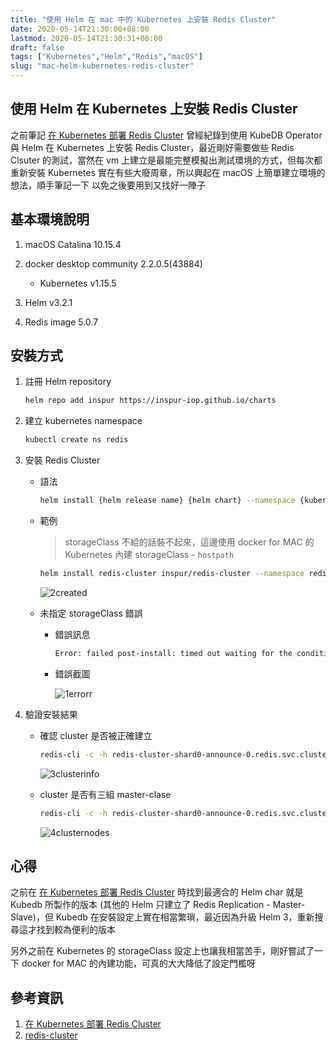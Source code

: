 ```yaml
---
title: "使用 Helm 在 mac 中的 Kubernetes 上安裝 Redis Cluster"
date: 2020-05-14T21:30:00+08:00
lastmod: 2020-05-14T21:30:31+08:00
draft: false
tags: ["Kubernetes","Helm","Redis","macOS"]
slug: "mac-helm-kubernetes-redis-cluster"
---
```


## 使用 Helm 在 Kubernetes 上安裝 Redis Cluster

之前筆記 [在 Kubernetes 部署 Redis Cluster](https://blog.yowko.com/kubernetes-redis-cluster/) 曾經紀錄到使用 KubeDB Operator 與 Helm 在 Kubernetes 上安裝 Redis Cluster，最近剛好需要做些 Redis Clsuter 的測試，當然在 vm 上建立是最能完整模擬出測試環境的方式，但每次都重新安裝 Kubernetes 實在有些大廢周章，所以興起在 macOS 上簡單建立環境的想法，順手筆記一下  以免之後要用到又找好一陣子

## 基本環境說明

1. macOS Catalina 10.15.4
2. docker desktop community 2.2.0.5(43884)

    - Kubernetes v1.15.5

3. Helm v3.2.1
4. Redis image 5.0.7

## 安裝方式

1. 註冊 Helm repository

    ```bash
    helm repo add inspur https://inspur-iop.github.io/charts
    ```

2. 建立 kubernetes namespace

    ```bash
    kubectl create ns redis
    ```

3. 安裝 Redis Cluster

    - 語法

        ```bash
        helm install {helm release name} {helm chart} --namespace {kuberrnetes namespace} --set persistentVolume.storageClass={kubernetes storageClass}
        ```

    - 範例

        > storageClass 不給的話裝不起來，這邊使用 docker for MAC 的 Kubernetes 內建 storageClass - `hostpath`

        ```bash
        helm install redis-cluster inspur/redis-cluster --namespace redis --set persistentVolume.storageClass=hostpath
        ```

        ![2created](https://user-images.githubusercontent.com/3851540/81954996-215a6d80-963c-11ea-93f4-d4f561295009.jpg)

    - 未指定 storageClass 錯誤

        - 錯誤訊息

            ```txt
            Error: failed post-install: timed out waiting for the condition
            ```

        - 錯誤截圖

            ![1errorr](https://user-images.githubusercontent.com/3851540/81954993-20294080-963c-11ea-82c9-dabb00baabe0.jpg)

4. 驗證安裝結果

    - 確認 cluster 是否被正確建立

        ```bash
        redis-cli -c -h redis-cluster-shard0-announce-0.redis.svc.cluster.local -p 6379 cluster info
        ```

        ![3clusterinfo](https://user-images.githubusercontent.com/3851540/81955001-228b9a80-963c-11ea-8fe4-0590bb0f46fd.jpg)

    - cluster 是否有三組 master-clase

        ```bash
        redis-cli -c -h redis-cluster-shard0-announce-0.redis.svc.cluster.local -p 6379 cluster nodes
        ```

        ![4clusternodes](https://user-images.githubusercontent.com/3851540/81955002-23243100-963c-11ea-95ea-2df0eff91dad.jpg)

## 心得

之前在 [在 Kubernetes 部署 Redis Cluster](https://blog.yowko.com/kubernetes-redis-cluster/) 時找到最適合的 Helm char 就是 Kubedb 所製作的版本 (其他的 Helm 只建立了 Redis Replication - Master-Slave)，但 Kubedb 在安裝設定上實在相當繁瑣，最近因為升級 Helm 3，重新搜尋這才找到較為便利的版本

另外之前在 Kubernetes 的 storageClass 設定上也讓我相當苦手，剛好嘗試了一下 docker for MAC 的內建功能，可真的大大降低了設定門檻呀

## 參考資訊

1. [在 Kubernetes 部署 Redis Cluster](https://blog.yowko.com/kubernetes-redis-cluster/)
2. [redis-cluster](https://hub.helm.sh/charts/inspur/redis-cluster)
